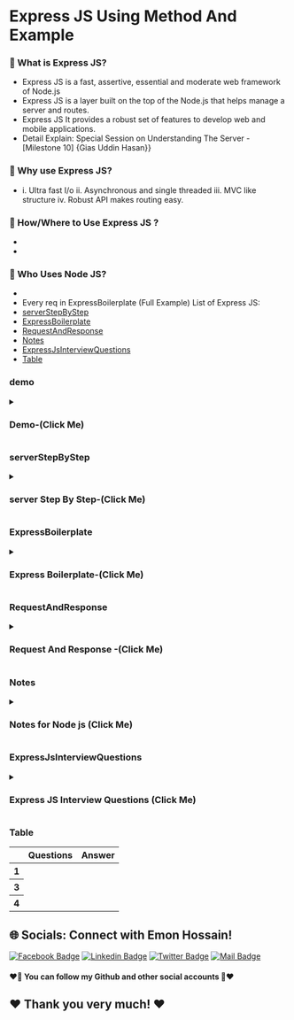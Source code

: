 # Express JS Using Method And Example

### 🔭 What is Express JS?
- Express JS is a fast, assertive, essential and moderate web framework of Node.js
- Express JS is a layer built on the top of the Node.js that helps manage a server and routes.
- Express JS It provides a robust set of features to develop web and mobile applications.
- Detail Explain: Special Session on Understanding The Server -[Milestone 10] {Gias Uddin Hasan}}

### 👯 Why use Express JS?
- i. Ultra fast I/o ii. Asynchronous and single threaded iii. MVC like structure iv. Robust API makes routing easy.
### 🤔 How/Where to Use Express JS ?
- 
- 
### 🤔 Who Uses  Node JS?
- 
- Every req in ExpressBoilerplate (Full Example)
List of Express JS:
- [serverStepByStep](#serverStepByStep)
- [ExpressBoilerplate](#ExpressBoilerplate)
- [RequestAndResponse](#RequestAndResponse)
- [Notes](#Notes)
- [ExpressJsInterviewQuestions](#ExpressJsInterviewQuestions)
- [Table](#Table)



### demo
<details>
<summary>
  <h3> Demo-(Click Me)</h3>
</summary>
<br >
	
```js

demo code

```
</details>

### serverStepByStep
<details>
<summary>
  <h3>server Step By Step-(Click Me)</h3>
</summary>
<br >
	
```js

/* 
=====Server step by step===
1. create folder (demo-server)
2. open cmd and type (npm init -y)
3. open folder and  create index.js (in your root folder যাতে server run করলে index.js দেখাতে পারে।)
4. install some package (npm i express cors nodemon dotenv jsonwebtoken mongodb)
5. open package.js 
 added ( "start": "nodemon index.js" ) in your scripts
 //Example:
  "scripts": {
    "start": "nodemon index.js",
    "test": "echo \"Error: no test specified\" && exit 1"
  },
6. then (npm start) in your terminal
	
// index.js
const express = require("express");
const cors = require("cors");
const { MongoClient, ServerApiVersion } = require("mongodb");
const app = express();
const Port = process.env.PORT || 5000;

app.use(cors());
app.use(express.json());

app.get("/", (req, res) => {
  res.send("Servant Network Server is Running");
});


app.listen(Port, () => {
  console.log(`Servant Network Server running on port ${Port}`);
});

//then go to mongodb and (create user and password)
// 
// check mongodb connected
const uri = `mongodb+srv://servantNetwork:jbTAlWrnJfp5NfFZ@cluster0.m1iwwru.mongodb.net/?retryWrites=true&w=majority`;
console.log(uri);
const client = new MongoClient(uri, {
  useNewUrlParser: true,
  useUnifiedTopology: true,
  serverApi: ServerApiVersion.v1,
});

async function run() {
  try {
    const servantCollection = client
      .db("servant-database")
      .collection("servants");

    const servants = {
      name: "text servant",
      email: "servant@gamil.com",
    };
    const result = await servantCollection.insertOne(servants);
    console.log(result);
  } finally {
  }
}
run().catch(console.dir);

```
</details>

### ExpressBoilerplate
<details>
<summary>
  <h3> Express Boilerplate-(Click Me)</h3>
</summary>
<br >
	
```js
//step 1 (express টা require করতে হবে)
const express = require("express");
//step 2 (express ta app এর ভিতর রাখতে হবে)
const app = express();
//step 3 (cors টা require করতে হবে)
const cors = require("cors");
app.use(cors());
//step 4:  middleware (post করার সময় autometic json এ convert করে দেই)
app.use(express.json())
// step 5: (port লাগবে কোন জায়গা server চলবে সেই জন্য)
const Port = process.env.Port || 5000;

//productsCollection দিয়ে data call করে আনা হল।
const productsCollection = require("./data/product.json");

//data get
app.get("/", (req, res, next) => {
  res.send("Now Server is Running.");
});

app.get("/allProducts", (req, res) => {
  res.send(productsCollection);
});

// get single data
app.get("/product/:id", (req, res) => {
  const id = req.params.id;
  const getSingleItem = productsCollection.find((p) => p.id == id);
  if (!getSingleItem) {
    res.send("item not found");
  }
  res.send(getSingleItem);
});

app.get("/category/:categoryName", (req, res) => {
  const name = req.params.categoryName;
  const getCategory = productsCollection.filter(p => p.category == name);
  console.log(getCategory)
  res.send(getCategory)
});

app.listen(Port, () => {
  console.log("Server is Running", Port);
});


```
</details>

### RequestAndResponse
<details>
<summary>
  <h3> Request And Response -(Click Me)</h3>
</summary>
<br >
	
```js

What is Request and Response?
Request: req(Method, Resoures, Headers, [content])
Response: res(Status Code, Headers, [content])

--Request(req) object?
The req object represents the HTTP request and has properties
i. request query string,
ii. parameters
iii. body
iv. HTTP headers, and so on
-----------
i. req.query
ii. params
console.log(req.params.name)
iii. body: Contains key value pairs of data submitted in the request body
app.post('/profile', function(req, res) => {
    console.log(req.body)
    res.json(req.body)
})

--Response (res) object?
The res object represents the HTTP response that an Express app
sends when it gets an HTTp request and has methods
i. res.send()
res.send({some: 'json'})
res.send('<p>some html</p>')

ii. res.json()
res.json(null)
res.json({user: 'tobi'})

iii. res.status(), res.sendStatus()
res.status(403).end()
res.status(400).send('Bad request')
res.status(404).sendFile('/absolute/path/to/404.png')

iv. res.set(), and so on
res.set('Content-type', 'text/plain')
res.set({
    'Content-type', 'text/plain',
    'Content-length', '123',
    Etag: '11234'
})

```
</details>







### Notes
<details>
<summary>
  <h3>Notes for Node js  (Click Me)</h3>
</summary>
<br >
  - Notes must be know every single part for interview 

```js

************Node js  Notes************
// free talk
১। JavaScript Backend(server site) এ use করা যাই। 
২। node.js er সাহায্যে node একটি runtime যেটা JavaScript Backend এ run করতে সাহায্যে করে।
৩। node js এর framework Express.js (node  এর code গুলো সহজে Express.js দিয়ে run করা হয়)
৪। এই Express.js  দিয়ে একটি server তৈরি করা যাই। 
যেইটা দিয়ে req আসবে res যাবে .
৫। cors একটা platform like: web, os and android এ কাজ করবে
	
	
	
	

************End Node Notes************
```
</details>
  
### ExpressJsInterviewQuestions
<details>
<summary>
  <h3>Express JS Interview Questions (Click Me)</h3>
</summary>
<br >
 must be know every single part for interview https://roadmap.sh/react
	
 ```js
************Express JS Interview Questions************
	
//Milestone: 9 React Router and States
//Module 55.5

	
	
	
	
	
	
	
	
	
  ************End Express JS Interview Questions************
 ```
</details>



### Table
<div class="overflow-x-auto">
  <table class="table w-full">
    <!-- head -->
    <thead>
      <tr>
        <th></th>
        <th>Questions</th>
        <th>Answer</th>
      </tr>
    </thead>
    <tbody>
      <!-- row 1 -->
      <tr>
        <th>1</th>
        <td> </td>
        <td> </td>
      </tr>
      <!-- row 2 -->
      <tr>
        <th>3</th>
        <td> </td>
        <td> </td>
      </tr>
       <!-- row 1 -->
      <tr>
        <th>4</th>
        <td> </td>
        <td> </td>
      </tr>
    </tbody>
  </table>
</div>



## 🌐 Socials: Connect with Emon Hossain!

[![Facebook Badge](https://img.shields.io/badge/Facebook-1877F2?style=for-the-badge&logo=facebook&logoColor=white)](https://fb.com/emonhossain6) [![Linkedin Badge](https://img.shields.io/badge/LinkedIn-0077B5?style=for-the-badge&logo=linkedin&logoColor=white)](https://www.linkedin.com/in/emon007iu/) [![Twitter Badge](https://img.shields.io/badge/Twitter-1DA1F2?style=for-the-badge&logo=twitter&logoColor=white)](https://twitter.com/@emon_hossain7) [![Mail Badge](https://img.shields.io/badge/Gmail-D14836?style=for-the-badge&logo=gmail&logoColor=white)](mailto:emon.hossain.wd@gmail.com)

<h4>❤️🤔 You can follow my Github and other social accounts 🤔❤️</h4>
<h2>❤️ Thank you very much! ❤️</h2>
